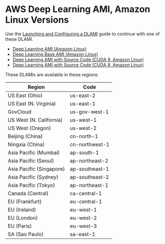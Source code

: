 # AWS Deep Learning AMI, Amazon Linux Versions<a name="al"></a>

Use the [Launching and Configuring a DLAMI](launch-config.md) guide to continue with one of these DLAMI\.
+ [Deep Learning AMI \(Amazon Linux\)](https://aws.amazon.com/marketplace/pp/B077GF11NF)
+ [Deep Learning Base AMI \(Amazon Linux\)](https://aws.amazon.com/marketplace/pp/B077GFM7L7)
+ [Deep Learning AMI with Source Code \(CUDA 9, Amazon Linux\)](https://aws.amazon.com/marketplace/pp/B076T8RSXY)
+ [Deep Learning AMI with Source Code \(CUDA 8, Amazon Linux\)](https://aws.amazon.com/marketplace/pp/B01M0AXXQB)

These DLAMIs are available in these regions:


| Region | Code | 
| --- | --- | 
| US East \(Ohio\) | us\-east\-2 | 
| US East \(N\. Virginia\) | us\-east\-1 | 
| GovCloud | us\-gov\-west\-1 | 
| US West \(N\. California\) | us\-west\-1 | 
| US West \(Oregon\) | us\-west\-2 | 
| Beijing \(China\) | cn\-north\-1 | 
| Ningxia \(China\) | cn\-northwest\-1 | 
| Asia Pacific \(Mumbai\) | ap\-south\-1 | 
| Asia Pacific \(Seoul\) | ap\-northeast\-2 | 
| Asia Pacific \(Singapore\) | ap\-southeast\-1 | 
| Asia Pacific \(Sydney\) | ap\-southeast\-2 | 
| Asia Pacific \(Tokyo\) | ap\-northeast\-1 | 
| Canada \(Central\) | ca\-central\-1 | 
| EU \(Frankfurt\) | eu\-central\-1 | 
| EU \(Ireland\) | eu\-west\-1 | 
| EU \(London\) | eu\-west\-2 | 
| EU \(Paris\) | eu\-west\-3 | 
| SA \(Sao Paulo\) | sa\-east\-1 | 